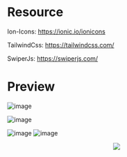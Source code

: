 # Resource

 Ion-Icons: https://ionic.io/ionicons
 
 TailwindCss: https://tailwindcss.com/
 
 SwiperJs: https://swiperjs.com/



# Preview 
![image](https://user-images.githubusercontent.com/86012214/161226176-d9afe034-81d1-427c-bc4a-a605f6f8fbc1.png)

![image](https://user-images.githubusercontent.com/86012214/161300592-0ca282df-6328-447f-885c-bfdcd13c650c.png)

![image](https://user-images.githubusercontent.com/86012214/161300663-5e331b38-36ed-4da0-aa09-d6489b38d37b.png)
![image](https://user-images.githubusercontent.com/86012214/161300700-547f426a-50da-4e38-a4e4-c2fbcd635e91.png)
<div align="center">
 <img src="https://user-images.githubusercontent.com/86012214/161300825-7bd60b6c-7b92-483e-81c9-c55f2c4c1426.png">
</div>
     														  

